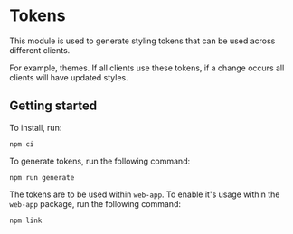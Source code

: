 # Tokens

This module is used to generate styling tokens that can be used across different clients.

For example, themes. If all clients use these tokens, if a change occurs all clients will have updated styles.

## Getting started

To install, run:

```
npm ci
```

To generate tokens, run the following command:

```
npm run generate
```

The tokens are to be used within `web-app`. To enable it's usage within the `web-app` package, run the following command:

```
npm link
```